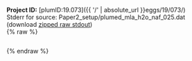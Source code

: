 **Project ID:** [plumID:19.073]({{ '/' | absolute_url }}eggs/19/073/)  
Stderr for source:  Paper2_setup/plumed_mla_h2o_naf_025.dat   
(download [zipped raw stdout](plumed_mla_h2o_naf_025.dat.plumed.stdout.txt.zip))  
{% raw %}
<pre>
</pre>
{% endraw %}

